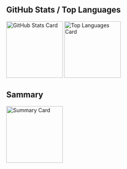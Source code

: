 ## GitHub Stats / Top Languages

<div style="margin:0; padding:0">
    <img alt="GitHub Stats Card" height="150px" src="https://github-readme-stats.vercel.app/api?username=0Naoki&count_private=true&show_icons=true&theme=codeSTACKr" />
    <img alt="Top Languages Card" height="150px" src="https://github-readme-stats.vercel.app/api/top-langs/?username=0Naoki&layout=compact&langs_count=8&count_private=true&show_icons=true&theme=codeSTACKr" />
</div>

## Sammary

<div>
    <img alt="Summary Card" height="150px" src="https://github-profile-summary-cards.vercel.app/api/cards/profile-details?username=0Naoki&theme=radical" />
</div>
